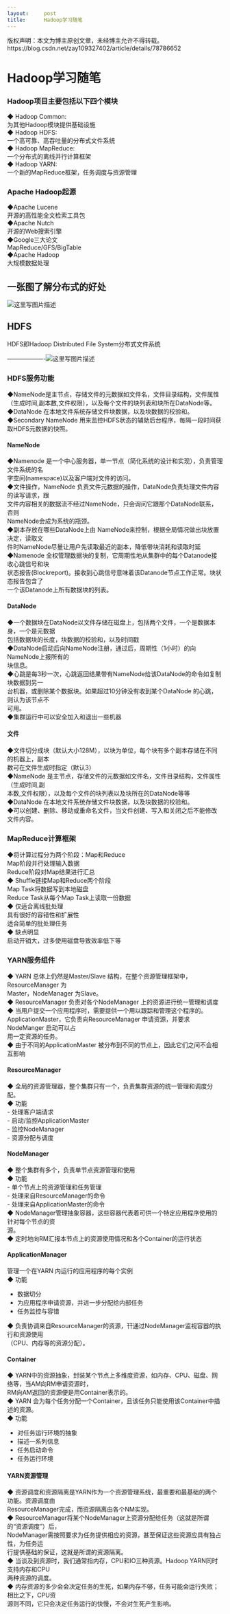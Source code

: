 ```yaml
---
layout:     post
title:      Hadoop学习随笔
---
```

<div id="article_content" class="article_content clearfix csdn-tracking-statistics" data-pid="blog" data-mod="popu_307" data-dsm="post">
								<div class="article-copyright">
					版权声明：本文为博主原创文章，未经博主允许不得转载。					https://blog.csdn.net/zay109327402/article/details/78786652				</div>
								            <div id="content_views" class="markdown_views prism-atom-one-dark">
							<!-- flowchart 箭头图标 勿删 -->
							<svg xmlns="http://www.w3.org/2000/svg" style="display: none;"><path stroke-linecap="round" d="M5,0 0,2.5 5,5z" id="raphael-marker-block" style="-webkit-tap-highlight-color: rgba(0, 0, 0, 0);"></path></svg>
							<h1 id="hadoop学习随笔">Hadoop学习随笔</h1>



<h3 id="hadoop项目主要包括以下四个模块">Hadoop项目主要包括以下四个模块</h3>

<p>◆ Hadoop Common: <br>
为其他Hadoop模块提供基础设施 <br>
◆ Hadoop HDFS:  <br>
一个高可靠、高吞吐量的分布式文件系统 <br>
◆ Hadoop MapReduce: <br>
 一个分布式的离线并行计算框架 <br>
◆ Hadoop YARN:  <br>
一个新的MapReduce框架，任务调度与资源管理</p>



<h3 id="apache-hadoop起源">Apache Hadoop起源</h3>

<p>◆Apache Lucene <br>
开源的高性能全文检索工具包 <br>
◆Apache Nutch <br>
开源的Web搜索引擎 <br>
◆Google三大论文 <br>
MapReduce/GFS/BigTable <br>
◆Apache Hadoop <br>
大规模数据处理</p>



<h2 id="一张图了解分布式的好处">一张图了解分布式的好处</h2>

<p><img src="https://img-blog.csdn.net/20171212215808532?watermark/2/text/aHR0cDovL2Jsb2cuY3Nkbi5uZXQvbW9iYW5jaGVuZ3NodWFuZw==/font/5a6L5L2T/fontsize/400/fill/I0JBQkFCMA==/dissolve/70/gravity/SouthEast" alt="这里写图片描述" title=""></p>



<h2 id="hdfs">HDFS</h2>

<p>HDFS即Hadoop Distributed File System分布式文件系统</p>

<p>——————-<img src="https://img-blog.csdn.net/20171212214436887?watermark/2/text/aHR0cDovL2Jsb2cuY3Nkbi5uZXQvbW9iYW5jaGVuZ3NodWFuZw==/font/5a6L5L2T/fontsize/400/fill/I0JBQkFCMA==/dissolve/70/gravity/SouthEast" alt="这里写图片描述" title=""></p>



<h3 id="hdfs服务功能">HDFS服务功能</h3>

<p>◆NameNode是主节点，存储文件的元数据如文件名，文件目录结构，文件属性 <br>
（生成时间,副本数,文件权限），以及每个文件的块列表和块所在DataNode等。 <br>
◆DataNode 在本地文件系统存储文件块数据，以及块数据的校验和。 <br>
◆Secondary NameNode 用来监控HDFS状态的辅助后台程序，每隔一段时间获 <br>
取HDFS元数据的快照。</p>



<h4 id="namenode">NameNode</h4>

<p>◆Namenode 是一个中心服务器，单一节点（简化系统的设计和实现），负责管理文件系统的名 <br>
字空间(namespace)以及客户端对文件的访问。 <br>
◆文件操作，NameNode 负责文件元数据的操作，DataNode负责处理文件内容的读写请求，跟 <br>
文件内容相关的数据流不经过NameNode，只会询问它跟那个DataNode联系，否则 <br>
NameNode会成为系统的瓶颈。 <br>
◆副本存放在哪些DataNode上由 NameNode来控制，根据全局情况做出块放置决定，读取文 <br>
件时NameNode尽量让用户先读取最近的副本，降低带块消耗和读取时延 <br>
◆Namenode 全权管理数据块的复制，它周期性地从集群中的每个Datanode接收心跳信号和块 <br>
状态报告(Blockreport)。接收到心跳信号意味着该Datanode节点工作正常。块状态报告包含了 <br>
一个该Datanode上所有数据块的列表。</p>



<h4 id="datanode">DataNode</h4>

<p>◆一个数据块在DataNode以文件存储在磁盘上，包括两个文件，一个是数据本身，一个是元数据 <br>
包括数据块的长度，块数据的校验和，以及时间戳 <br>
◆DataNode启动后向NameNode注册，通过后，周期性（1小时）的向NameNode上报所有的 <br>
块信息。 <br>
◆心跳是每3秒一次，心跳返回结果带有NameNode给该DataNode的命令如复制块数据到另一 <br>
台机器，或删除某个数据块。如果超过10分钟没有收到某个DataNode 的心跳，则认为该节点不 <br>
可用。 <br>
◆集群运行中可以安全加入和退出一些机器</p>



<h4 id="文件">文件</h4>

<p>◆文件切分成块（默认大小128M），以块为单位，每个块有多个副本存储在不同的机器上，副本 <br>
数可在文件生成时指定（默认3） <br>
◆NameNode 是主节点，存储文件的元数据如文件名，文件目录结构，文件属性（生成时间,副 <br>
本数,文件权限），以及每个文件的块列表以及块所在的DataNode等等 <br>
◆DataNode 在本地文件系统存储文件块数据，以及块数据的校验和。 <br>
◆可以创建、删除、移动或重命名文件，当文件创建、写入和关闭之后不能修改文件内容。</p>



<h3 id="mapreduce计算框架">MapReduce计算框架</h3>

<p>◆将计算过程分为两个阶段：Map和Reduce <br>
Map阶段并行处理输入数据 <br>
Reduce阶段对Map结果进行汇总 <br>
◆ Shuffle链接Map和Reduce两个阶段 <br>
Map Task将数据写到本地磁盘 <br>
Reduce Task从每个Map Task上读取一份数据 <br>
◆ 仅适合离线批处理 <br>
具有很好的容错性和扩展性 <br>
适合简单的批处理任务 <br>
◆ 缺点明显 <br>
启动开销大，过多使用磁盘导致效率低下等</p>



<h3 id="yarn服务组件">YARN服务组件</h3>

<p>◆ YARN 总体上仍然是Master/Slave 结构，在整个资源管理框架中，ResourceManager 为 <br>
Master，NodeManager 为Slave。 <br>
◆ ResourceManager 负责对各个NodeManager 上的资源进行统一管理和调度 <br>
◆ 当用户提交一个应用程序时，需要提供一个用以跟踪和管理这个程序的。 <br>
ApplicationMaster，它负责向ResourceManager 申请资源，并要求NodeManger 启动可以占 <br>
用一定资源的任务。 <br>
◆ 由于不同的ApplicationMaster 被分布到不同的节点上，因此它们之间不会相互影响</p>



<h4 id="resourcemanager">ResourceManager</h4>

<p>◆ 全局的资源管理器，整个集群只有一个，负责集群资源的统一管理和调度分配。 <br>
◆ 功能 <br>
 - 处理客户端请求  <br>
 - 启动/监控ApplicationMaster  <br>
 - 监控NodeManager  <br>
 - 资源分配与调度</p>



<h4 id="nodemanager">NodeManager</h4>

<p>◆ 整个集群有多个，负责单节点资源管理和使用 <br>
◆ 功能 <br>
 - 单个节点上的资源管理和任务管理  <br>
 - 处理来自ResourceManager的命令  <br>
 - 处理来自ApplicationMaster的命令 <br>
◆ NodeManager管理抽象容器，这些容器代表着可供一个特定应用程序使用的针对每个节点的资 <br>
源。 <br>
◆ 定时地向RM汇报本节点上的资源使用情况和各个Container的运行状态</p>



<h4 id="applicationmanager">ApplicationManager</h4>

<p>管理一个在YARN 内运行的应用程序的每个实例 <br>
◆ 功能</p>

<ul>
<li>数据切分</li>
<li>为应用程序申请资源，并进一步分配给内部任务 </li>
<li>任务监控与容错</li>
</ul>

<p>◆ 负责协调来自ResourceManager的资源，幵通过NodeManager监视容器的执行和资源使用 <br>
（CPU、内存等的资源分配）。</p>



<h4 id="container">Container</h4>

<p>◆ YARN中的资源抽象，封装某个节点上多维度资源，如内存、CPU、磁盘、网络等，当AM向RM申请资源时， <br>
RM向AM返回的资源便是用Container表示的。 <br>
◆ YARN 会为每个任务分配一个Container，且该任务只能使用该Container中描述的资源。 <br>
◆ 功能</p>

<ul>
<li>对任务运行环境的抽象</li>
<li>描述一系列信息  </li>
<li>任务启动命令  </li>
<li>任务运行环境</li>
</ul>



<h4 id="yarn资源管理">YARN资源管理</h4>

<p>◆ 资源调度和资源隔离是YARN作为一个资源管理系统，最重要和最基础的两个功能。资源调度由 <br>
ResourceManager完成，而资源隔离由各个NM实现。 <br>
◆ ResourceManager将某个NodeManager上资源分配给任务（这就是所谓的“资源调度”）后， <br>
NodeManager需按照要求为任务提供相应的资源，甚至保证这些资源应具有独占性，为任务运 <br>
行提供基础的保证，这就是所谓的资源隔离。 <br>
◆ 当谈及到资源时，我们通常指内存，CPU和IO三种资源。Hadoop YARN同时支持内存和CPU <br>
两种资源的调度。 <br>
◆ 内存资源的多少会会决定任务的生死，如果内存不够，任务可能会运行失败；相比之下，CPU资 <br>
源则不同，它只会决定任务运行的快慢，不会对生死产生影响。</p>            </div>
						<link href="https://csdnimg.cn/release/phoenix/mdeditor/markdown_views-9e5741c4b9.css" rel="stylesheet">
                </div>